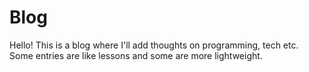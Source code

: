 # Blog

Hello! This is a blog where I'll add thoughts on programming, tech etc.
Some entries are like lessons and some are more lightweight.

